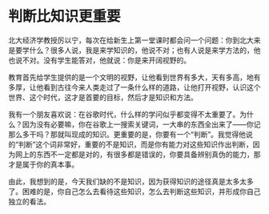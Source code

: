 # 判断比知识更重要

北大经济学教授厉以宁，每次在给新生上第一堂课时都会问一个问题：你到北大来是要学什么？很多人说，我是来学知识的，他说不对；也有人说是来学方法的，他也说不对。没有学生能答对，他就说：你是来开阔视野的。

教育首先给学生提供的是一个文明的视野，让他看到世界有多大，天有多高，地有多厚，让他看到古往今来人类走过了一条什么样的道路，让他打开视野，认识这个世界、这个时代，这才是首要的目标，然后才是知识和方法。

我有一个朋友喜欢说：在谷歌时代，什么样的学问似乎都变得不太重要了。为什么？因为没有必要嘛，你在谷歌上一搜索关键词，一大串的东西全出来了——你记那么多干吗？那就叫现成的知识。更重要的是，你要有一个“判断”。我觉得他说的“判断”这个词非常好，重要的不是知识，而是你有能力对这些知识作出判断，因为网上的东西不一定都是对的，有很多都是错误的，你要具备辨别真伪的能力，那才是属于你的真本事。

由此，我想到的是，今天我们缺的不是知识，因为获得知识的途径真是太多太多了。困难的是，你自己怎么去看待这些知识，怎么去判断这些知识，并形成你自己独立的看法。